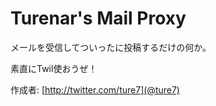 Turenar\'s Mail Proxy
=====================

メールを受信してついったに投稿するだけの何か。

素直にTwil使おうぜ！

作成者: [http://twitter.com/ture7](@ture7)
